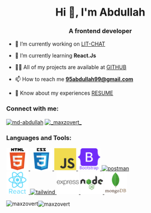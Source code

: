 <h1 align="center">Hi 👋, I'm Abdullah</h1>
<h3 align="center">A frontend developer</h3>

- 🔭 I’m currently working on [LIT-CHAT](https://github.com/Maxzovert/LIT-CHAT.git)

- 🌱 I’m currently learning **React.Js**

- 👨‍💻 All of my projects are available at [GITHUB](https://github.com/Maxzovert)

- 📫 How to reach me **95abdullah99@gmail.com**

- 📄 Know about my experiences [RESUME](https://drive.google.com/file/d/1JwaGU2qTq56cnLCtl3dDQwmxxB1XCPCs/view?usp=sharing)

<h3 align="left">Connect with me:</h3>
<p align="left">
<a href="https://www.linkedin.com/in/95abdullah99/" target="blank"><img align="center" src="https://raw.githubusercontent.com/rahuldkjain/github-profile-readme-generator/master/src/images/icons/Social/linked-in-alt.svg" alt="md-abdullah" height="30" width="40" /></a>
<a href="https://instagram.com/_maxzovert_" target="blank"><img align="center" src="https://raw.githubusercontent.com/rahuldkjain/github-profile-readme-generator/master/src/images/icons/Social/instagram.svg" alt="_maxzovert_" height="30" width="40" /></a>
</p>

<h3 align="left">Languages and Tools:</h3>
<p align="left"> 
<p align="left">
<a href="https://www.w3.org/html/" target="_blank" rel="noreferrer"> 
<img src="https://raw.githubusercontent.com/devicons/devicon/master/icons/html5/html5-original-wordmark.svg" alt="html5" width="60" height="60"/>  </a> 
  
<a href="https://www.w3schools.com/css/" target="_blank" rel="noreferrer">  
<img src="https://raw.githubusercontent.com/devicons/devicon/master/icons/css3/css3-original-wordmark.svg" alt="css3" width="60" height="60"/>  </a> 

<a href="https://developer.mozilla.org/en-US/docs/Web/JavaScript" target="_blank" rel="noreferrer">  
<img src="https://raw.githubusercontent.com/devicons/devicon/master/icons/javascript/javascript-original.svg" alt="javascript" width="60" height="60"/> </a>

<a href="https://getbootstrap.com" target="_blank" rel="noreferrer">  
<img src="https://raw.githubusercontent.com/devicons/devicon/master/icons/bootstrap/bootstrap-plain-wordmark.svg" alt="bootstrap" width="60" height="60"/> </a> 

<a href="https://postman.com" target="_blank" rel="noreferrer"> 
<img src="https://www.vectorlogo.zone/logos/getpostman/getpostman-icon.svg" alt="postman" width="60" height="60"/> </a><br>

<a href="https://reactjs.org/" target="_blank" rel="noreferrer"> 
<img src="https://raw.githubusercontent.com/devicons/devicon/master/icons/react/react-original-wordmark.svg" alt="react" width="60" height="60"/> </a>

<a href="https://tailwindcss.com/" target="_blank" rel="noreferrer">  
<img src="https://www.vectorlogo.zone/logos/tailwindcss/tailwindcss-icon.svg" alt="tailwind" width="60" height="60"/>  </a> 

<a href="https://expressjs.com" target="_blank" rel="noreferrer">  
<img src="https://raw.githubusercontent.com/devicons/devicon/master/icons/express/express-original-wordmark.svg" alt="express" width="60" height="60"/> </a> 

<a href="https://nodejs.org" target="_blank" rel="noreferrer">  
<img src="https://raw.githubusercontent.com/devicons/devicon/master/icons/nodejs/nodejs-original-wordmark.svg" alt="nodejs" width="60" height="60"/>  </a>
 
<a href="https://www.mongodb.com/" target="_blank" rel="noreferrer">  
<img src="https://raw.githubusercontent.com/devicons/devicon/master/icons/mongodb/mongodb-original-wordmark.svg" alt="mongodb" width="60" height="60"/>  </a>


<p><img align="left" src="https://github-readme-stats.vercel.app/api/top-langs?username=maxzovert&show_icons=true&locale=en&layout=compact" alt="maxzovert" /></p>

<p><img align="center" src="https://github-readme-streak-stats.herokuapp.com/?user=maxzovert&" alt="maxzovert" /></p>

